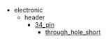 * electronic
  * header
    * [34_pin](electronic/header/34_pin)
      * [through_hole_short](electronic/header/34_pin/through_hole_short)

